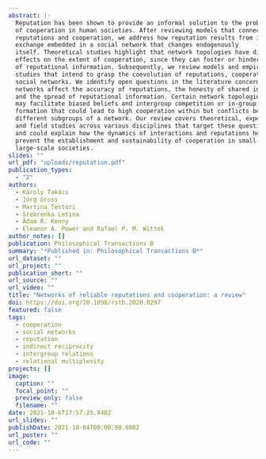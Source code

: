 ```yaml
---
abstract: |-
  Reputation has been shown to provide an informal solution to the problem
  of cooperation in human societies. After reviewing models that connect
  reputations and cooperation, we address how reputation results from information
  exchange embedded in a social network that changes endogenously
  itself. Theoretical studies highlight that network topologies have different
  effects on the extent of cooperation, since they can foster or hinder the flow
  of reputational information. Subsequently, we review models and empirical
  studies that intend to grasp the coevolution of reputations, cooperation and
  social networks. We identify open questions in the literature concerning how
  networks affect the accuracy of reputations, the honesty of shared information
  and the spread of reputational information. Certain network topologies
  may facilitate biased beliefs and intergroup competition or in-group identity
  formation that could lead to high cooperation within but conflicts between
  different subgroups of a network. Our review covers theoretical, experimental
  and field studies across various disciplines that target these questions
  and could explain how the dynamics of interactions and reputations help or
  prevent the establishment and sustainability of cooperation in small- and
  large-scale societies.
slides: ""
url_pdf: "uploads/reputation.pdf"
publication_types:
  - "2"
authors:
  - Károly Takács
  - Jörg Gross
  - Martina Testori
  - Srebrenka Letina
  - Adam R. Kenny
  - Eleanor A. Power and Rafael P. M. Wittek
author_notes: []
publication: Philosophical Transactions B
summary: "*Published in: Philosophical Transactions B*"
url_dataset: ""
url_project: ""
publication_short: ""
url_source: ""
url_video: ""
title: "Networks of reliable reputations and cooperation: a review"
doi: https://doi.org/10.1098/rstb.2020.0297
featured: false
tags:
  - cooperation
  - social networks
  - reputation
  - indirect reciprocity
  - intergroup relations
  - relational multiplexity
projects: []
image:
  caption: ""
  focal_point: ""
  preview_only: false
  filename: ""
date: 2021-10-6T17:57:25.948Z
url_slides: ""
publishDate: 2021-10-04T00:00:00.000Z
url_poster: ""
url_code: ""
---
```

<script type='text/javascript' src='https://d1bxh8uas1mnw7.cloudfront.net/assets/embed.js'></script>
<div data-badge-details="right" data-badge-type="large-donut" data-doi="https://doi.org/10.1098/rstb.2020.0297" data-hide-no-mentions="true" class="altmetric-embed"></div>
